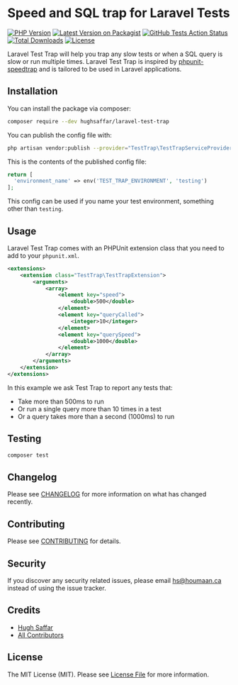 # Speed and SQL trap for Laravel Tests

[![PHP Version](https://img.shields.io/packagist/php-v/hughsaffar/laravel-test-trap)](https://packagist.org/packages/spatie/laravel-test-trap)
[![Latest Version on Packagist](https://img.shields.io/packagist/v/spatie/laravel-test-trap.svg?style=flat-square)](https://packagist.org/packages/spatie/laravel-test-trap)
[![GitHub Tests Action Status](https://img.shields.io/github/workflow/status/hughsaffar/laravel-test-trap/run-tests?label=tests)](https://github.com/spatie/laravel-test-trap/actions?query=workflow%3Arun-tests+branch%3Amaster)
[![Total Downloads](https://img.shields.io/packagist/dt/hughsaffar/laravel-test-trap.svg?style=flat-square)](https://packagist.org/packages/spatie/laravel-test-trap)
[![License](https://img.shields.io/packagist/l/hughsaffar/laravel-test-trap)](https://packagist.org/packages/spatie/laravel-test-trap)

Laravel Test Trap will help you trap any slow tests or when a SQL query is slow or run multiple times. 
Laravel Test Trap is inspired by [phpunit-speedtrap](https://github.com/johnkary/phpunit-speedtrap) and is tailored to be used in Laravel applications. 

## Installation

You can install the package via composer:

```bash
composer require --dev hughsaffar/laravel-test-trap
```

You can publish the config file with:
```bash
php artisan vendor:publish --provider="TestTrap\TestTrapServiceProvider" --tag="config"
```

This is the contents of the published config file:

```php
return [
  'environment_name' => env('TEST_TRAP_ENVIRONMENT', 'testing')
];
```

This config can be used if you name your test environment, something other than `testing`.

## Usage

Laravel Test Trap comes with an PHPUnit extension class that you need to add to your `phpunit.xml`.

``` xml
<extensions>
    <extension class="TestTrap\TestTrapExtension">
        <arguments>
            <array>
                <element key="speed">
                    <double>500</double>
                </element>
                <element key="queryCalled">
                    <integer>10</integer>
                </element>
                <element key="querySpeed">
                    <double>1000</double>
                </element>
            </array>
        </arguments>
    </extension>
</extensions>
```

In this example we ask Test Trap to report any tests that:

- Take more than 500ms to run
- Or run a single query more than 10 times in a test
- Or a query takes more than a second (1000ms) to run

## Testing

``` bash
composer test
```

## Changelog

Please see [CHANGELOG](CHANGELOG.md) for more information on what has changed recently.

## Contributing

Please see [CONTRIBUTING](CONTRIBUTING.md) for details.

## Security

If you discover any security related issues, please email hs@houmaan.ca instead of using the issue tracker.

## Credits

- [Hugh Saffar](https://github.com/hughsaffar)
- [All Contributors](../../contributors)

## License

The MIT License (MIT). Please see [License File](LICENSE.md) for more information.
